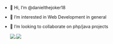 - 👋 Hi, I’m @danielthejoker18
- 👀 I’m interested in Web Development in general
- 💞️ I’m looking to collaborate on php/java projects
  
  <a href="https://github.com/anuraghazra/github-readme-stats">
    <img align="center" src="https://github-readme-stats-sigma-five.vercel.app/api?username=danielthejoker18&show_icons=true&theme=dracula&include_all_commits=true&count_private=true&card_width=200"/>
  </a>
  <!--[Anurag's GitHub stats](https://github-readme-stats.vercel.app/api?username=danielthejoker18&show_icons=true&theme=transparent&include_all_commits=true&count_private=true)-->
  <a href="https://github.com/anuraghazra/github-readme-stats">
     <img align="center" src="https://github-readme-stats-sigma-five.vercel.app/api/top-langs/?username=danielthejoker18&layout=compact&langs_count=8&card_width=280&hide=html,css,cs"/>
  </a>
 <!--[![Top Langs](https://github-readme-stats.vercel.app/api/top-langs/?username=danielthejoker18&layout=donut)](https://github.com/anuraghazra/github-readme-stats)-->
<!---
danielthejoker18/danielthejoker18 is a ✨ special ✨ repository because its `README.md` (this file) appears on your GitHub profile.
You can click the Preview link to take a look at your changes
--->
